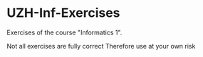 # UZH-Inf-Exercises
Exercises of the course "Informatics 1".


Not all exercises are fully correct
Therefore use at your own risk
